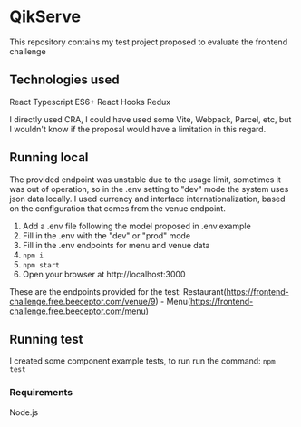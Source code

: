 # QikServe

This repository contains my test project proposed to evaluate the frontend challenge

## Technologies used

React
Typescript
ES6+
React Hooks
Redux

I directly used CRA, I could have used some Vite, Webpack, Parcel, etc, but I wouldn't know if the proposal would have a limitation in this regard.

## Running local

The provided endpoint was unstable due to the usage limit, sometimes it was out of operation, so in the .env setting to "dev" mode the system uses json data locally. I used currency and interface internationalization, based on the configuration that comes from the venue endpoint.

1. Add a .env file following the model proposed in .env.example
2. Fill in the .env with the "dev" or "prod" mode
3. Fill in the .env endpoints for menu and venue data
4. `npm i`
5. `npm start`
6. Open your browser at http://localhost:3000

These are the endpoints provided for the test: Restaurant(https://frontend-challenge.free.beeceptor.com/venue/9) - Menu(https://frontend-challenge.free.beeceptor.com/menu)

## Running test

I created some component example tests, to run run the command:
`npm test`

### Requirements

Node.js
